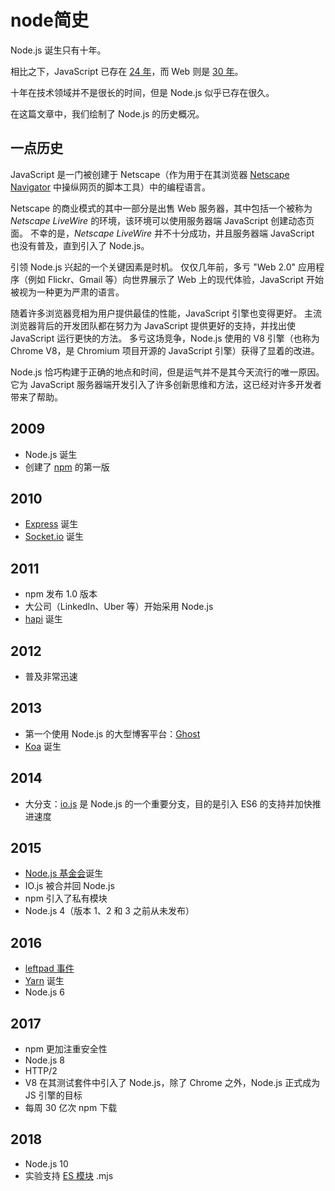 # node简史
Node.js 诞生只有十年。

相比之下，JavaScript 已存在 [24 年](https://en.wikipedia.org/wiki/JavaScript#Beginnings_at_Netscape)，而 Web 则是 [30 年](https://howoldistheinter.net/)。

十年在技术领域并不是很长的时间，但是 Node.js 似乎已存在很久。

在这篇文章中，我们绘制了 Node.js 的历史概况。

## [](http://nodejs.cn/learn/a-brief-history-of-nodejs#%E4%B8%80%E7%82%B9%E5%8E%86%E5%8F%B2)一点历史

JavaScript 是一门被创建于 Netscape（作为用于在其浏览器 [Netscape Navigator](https://en.wikipedia.org/wiki/Netscape_Navigator) 中操纵网页的脚本工具）中的编程语言。

Netscape 的商业模式的其中一部分是出售 Web 服务器，其中包括一个被称为 *Netscape LiveWire* 的环境，该环境可以使用服务器端 JavaScript 创建动态页面。 不幸的是，*Netscape LiveWire* 并不十分成功，并且服务器端 JavaScript 也没有普及，直到引入了 Node.js。

引领 Node.js 兴起的一个关键因素是时机。 仅仅几年前，多亏 "Web 2.0" 应用程序（例如 Flickr、Gmail 等）向世界展示了 Web 上的现代体验，JavaScript 开始被视为一种更为严肃的语言。

随着许多浏览器竞相为用户提供最佳的性能，JavaScript 引擎也变得更好。 主流浏览器背后的开发团队都在努力为 JavaScript 提供更好的支持，并找出使 JavaScript 运行更快的方法。 多亏这场竞争，Node.js 使用的 V8 引擎（也称为 Chrome V8，是 Chromium 项目开源的 JavaScript 引擎）获得了显着的改进。

Node.js 恰巧构建于正确的地点和时间，但是运气并不是其今天流行的唯一原因。 它为 JavaScript 服务器端开发引入了许多创新思维和方法，这已经对许多开发者带来了帮助。

## [](http://nodejs.cn/learn/a-brief-history-of-nodejs#2009)2009

- Node.js 诞生
- 创建了 [npm](https://www.npmjs.com/) 的第一版

## [](http://nodejs.cn/learn/a-brief-history-of-nodejs#2010)2010

- [Express](https://expressjs.com/) 诞生
- [Socket.io](https://socket.io/) 诞生

## [](http://nodejs.cn/learn/a-brief-history-of-nodejs#2011)2011

- npm 发布 1.0 版本
- 大公司（LinkedIn、Uber 等）开始采用 Node.js
- [hapi](https://hapijs.com/) 诞生

## [](http://nodejs.cn/learn/a-brief-history-of-nodejs#2012)2012

- 普及非常迅速

## [](http://nodejs.cn/learn/a-brief-history-of-nodejs#2013)2013

- 第一个使用 Node.js 的大型博客平台：[Ghost](https://ghost.org/)
- [Koa](https://koajs.com/) 诞生

## [](http://nodejs.cn/learn/a-brief-history-of-nodejs#2014)2014

- 大分支：[io.js](https://iojs.org/) 是 Node.js 的一个重要分支，目的是引入 ES6 的支持并加快推进速度

## [](http://nodejs.cn/learn/a-brief-history-of-nodejs#2015)2015

- [Node.js 基金会](https://foundation.nodejs.org/)诞生
- IO.js 被合并回 Node.js
- npm 引入了私有模块
- Node.js 4（版本 1、2 和 3 之前从未发布）

## [](http://nodejs.cn/learn/a-brief-history-of-nodejs#2016)2016

- [leftpad 事件](https://blog.npmjs.org/post/141577284765/kik-left-pad-and-npm)
- [Yarn](https://yarnpkg.com/en/) 诞生
- Node.js 6

## [](http://nodejs.cn/learn/a-brief-history-of-nodejs#2017)2017

- npm 更加注重安全性
- Node.js 8
- HTTP/2
- V8 在其测试套件中引入了 Node.js，除了 Chrome 之外，Node.js 正式成为 JS 引擎的目标
- 每周 30 亿次 npm 下载

## [](http://nodejs.cn/learn/a-brief-history-of-nodejs#2018)2018

- Node.js 10
- 实验支持 [ES 模块](http://nodejs.cn/api/esm.html) .mjs